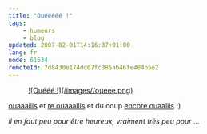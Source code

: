 ```yaml
---
title: "Ouééééé !"
tags:
    - humeurs
    - blog
updated: 2007-02-01T14:16:37+01:00
lang: fr
node: 61634
remoteId: 7d8430e174dd07fc385ab46fe484b5e2
---
```

 


<figure class="object-center"><a href="/images/oueee.png">![Ouééé !](/images//oueee.png)
</a></figure>




 
[ouaaaiiis](http://planet.ubuntu-fr.org) et [re ouaaaiiis](http://www.planetezpublish.org) et du coup [encore ouaaiiis](http://ez.no/community) :)

 
*il en faut peu pour être heureux, vraiment très peu pour* ...

